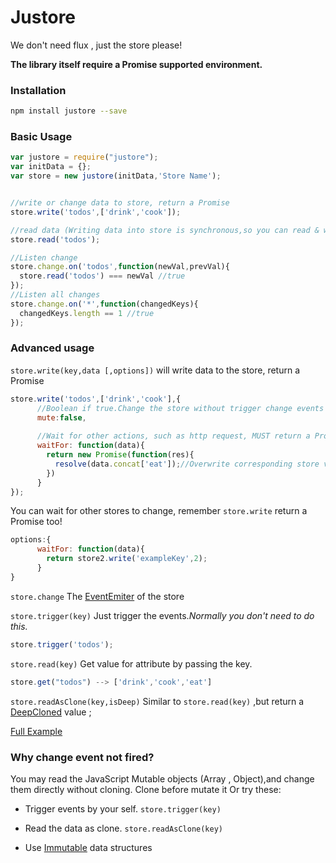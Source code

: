 # Justore


We don't need flux , just the store please!


**The library itself require a Promise supported environment.**


### Installation


```sh
npm install justore --save
```

### Basic Usage

```js
var justore = require("justore");
var initData = {};
var store = new justore(initData,'Store Name');


//write or change data to store, return a Promise
store.write('todos',['drink','cook']);

//read data (Writing data into store is synchronous,so you can read & write in a same block)
store.read('todos');

//Listen change
store.change.on('todos',function(newVal,prevVal){
  store.read('todos') === newVal //true
});
//Listen all changes
store.change.on('*',function(changedKeys){
  changedKeys.length == 1 //true
});
```


### Advanced usage

`store.write(key,data [,options])`
will write data to the store, return a Promise
```js
store.write('todos',['drink','cook'],{
      //Boolean if true.Change the store without trigger change events
      mute:false, 
      
      //Wait for other actions, such as http request, MUST return a Promise 
      waitFor: function(data){ 
        return new Promise(function(res){
          resolve(data.concat['eat']);//Overwrite corresponding store value with resolved data  
        }) 
      }
});
```    
  
You can wait for other stores to change, remember `store.write` return a Promise too!  
```js
options:{
      waitFor: function(data){ 
        return store2.write('exampleKey',2);
      }
}
```
    
    
`store.change`
The [EventEmiter](https://nodejs.org/api/events.html#events_class_events_eventemitter) of the store

`store.trigger(key)`
Just trigger the events.*Normally you don't need to do this.*
```js
store.trigger('todos');
```

`store.read(key)`
Get value for attribute by passing the key.
```js
store.get("todos") --> ['drink','cook','eat']
```

`store.readAsClone(key,isDeep)`
Similar to `store.read(key)` ,but return a [DeepCloned](https://lodash.com/docs#clone) value ;

[Full Example](https://github.com/regou/justore-todo)

### Why change event not fired?
You may read the JavaScript Mutable objects (Array , Object),and change them directly without cloning.
Clone before mutate it Or try these:

- Trigger events by your self.  `store.trigger(key)`

- Read the data as clone.  `store.readAsClone(key)`

- Use [Immutable](https://facebook.github.io/immutable-js/) data structures

